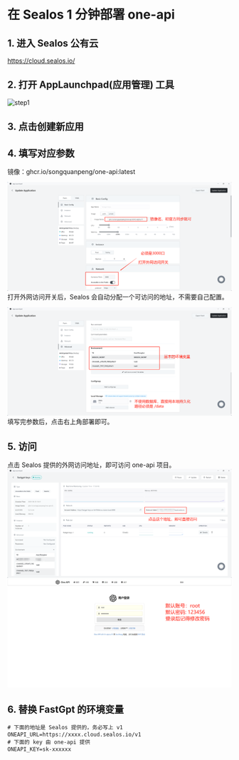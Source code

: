 # 在 Sealos 1 分钟部署 one-api

## 1. 进入 Sealos 公有云

https://cloud.sealos.io/

## 2. 打开 AppLaunchpad(应用管理) 工具

![step1](./imgs/step1.png)

## 3. 点击创建新应用

## 4. 填写对应参数

镜像：ghcr.io/songquanpeng/one-api:latest

![step2](./imgs/step2.png)
打开外网访问开关后，Sealos 会自动分配一个可访问的地址，不需要自己配置。

![step3](./imgs/step3.png)
填写完参数后，点击右上角部署即可。

## 5. 访问

点击 Sealos 提供的外网访问地址，即可访问 one-api 项目。
![step3](./imgs/step4.png)
![step3](./imgs/step5.png)

## 6. 替换 FastGpt 的环境变量

```
# 下面的地址是 Sealos 提供的，务必写上 v1
ONEAPI_URL=https://xxxx.cloud.sealos.io/v1
# 下面的 key 由 one-api 提供
ONEAPI_KEY=sk-xxxxxx
```
